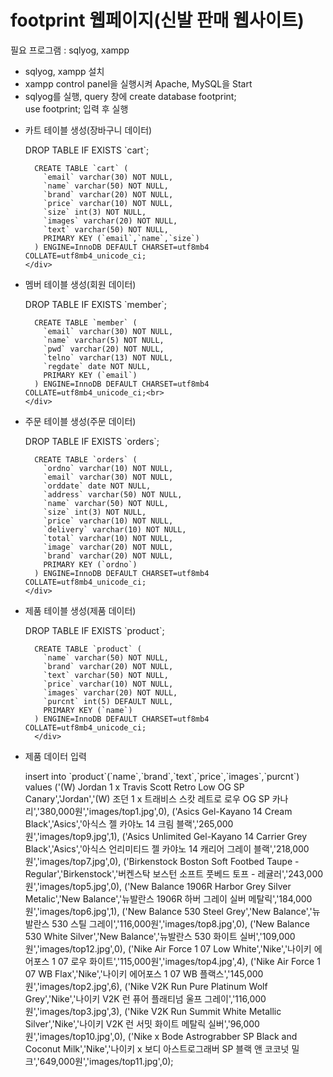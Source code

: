 <h1>footprint 웹페이지(신발 판매 웹사이트)</h1>

필요 프로그램 : sqlyog, xampp

<ul>
  <li>sqlyog, xampp 설치</li>
  <li>xampp control panel을 실행시켜 Apache, MySQL을 Start</li>
  <li>sqlyog를 실행, query 창에
  create database footprint;<br>
  use footprint; 입력 후 실행</li>
  <li>
    <div>
      <p>카트 테이블 생성(장바구니 데이터)</p>
      DROP TABLE IF EXISTS `cart`;<br>
  
      CREATE TABLE `cart` (
        `email` varchar(30) NOT NULL,
        `name` varchar(50) NOT NULL,
        `brand` varchar(20) NOT NULL,
        `price` varchar(10) NOT NULL,
        `size` int(3) NOT NULL,
        `images` varchar(20) NOT NULL,
        `text` varchar(50) NOT NULL,
        PRIMARY KEY (`email`,`name`,`size`)
      ) ENGINE=InnoDB DEFAULT CHARSET=utf8mb4 COLLATE=utf8mb4_unicode_ci;
    </div>
  </li>
  <li>
    <div>
      <p>멤버 테이블 생성(회원 데이터)</p>
      DROP TABLE IF EXISTS `member`;<br>
  
      CREATE TABLE `member` (
        `email` varchar(30) NOT NULL,
        `name` varchar(5) NOT NULL,
        `pwd` varchar(20) NOT NULL,
        `telno` varchar(13) NOT NULL,
        `regdate` date NOT NULL,
        PRIMARY KEY (`email`)
      ) ENGINE=InnoDB DEFAULT CHARSET=utf8mb4 COLLATE=utf8mb4_unicode_ci;<br>
    </div>
  </li>
  <li>
    <div>
      <p>주문 테이블 생성(주문 데이터)</p>
      DROP TABLE IF EXISTS `orders`;<br>
  
      CREATE TABLE `orders` (
        `ordno` varchar(10) NOT NULL,
        `email` varchar(30) NOT NULL,
        `orddate` date NOT NULL,
        `address` varchar(50) NOT NULL,
        `name` varchar(50) NOT NULL,
        `size` int(3) NOT NULL,
        `price` varchar(10) NOT NULL,
        `delivery` varchar(10) NOT NULL,
        `total` varchar(10) NOT NULL,
        `image` varchar(20) NOT NULL,
        `brand` varchar(20) NOT NULL,
        PRIMARY KEY (`ordno`)
      ) ENGINE=InnoDB DEFAULT CHARSET=utf8mb4 COLLATE=utf8mb4_unicode_ci;
    </div>
  </li>
  <li>
    <div>
      <p>제품 테이블 생성(제품 데이터)</p>
      DROP TABLE IF EXISTS `product`;<br>
  
      CREATE TABLE `product` (
        `name` varchar(50) NOT NULL,
        `brand` varchar(20) NOT NULL,
        `text` varchar(50) NOT NULL,
        `price` varchar(10) NOT NULL,
        `images` varchar(20) NOT NULL,
        `purcnt` int(5) DEFAULT NULL,
        PRIMARY KEY (`name`)
      ) ENGINE=InnoDB DEFAULT CHARSET=utf8mb4 COLLATE=utf8mb4_unicode_ci;
      </div>
  </li>
  <li>
    <div>
      <p>제품 데이터 입력</p>
      insert  into `product`(`name`,`brand`,`text`,`price`,`images`,`purcnt`) values 
      ('(W) Jordan 1 x Travis Scott Retro Low OG SP Canary','Jordan','(W) 조던 1 x 트래비스 스캇 레트로 로우 OG SP 카나리','380,000원','images/top1.jpg',0),
      ('Asics Gel-Kayano 14 Cream Black','Asics','아식스 젤 카야노 14 크림 블랙','265,000원','images/top9.jpg',1),
      ('Asics Unlimited Gel-Kayano 14 Carrier Grey Black','Asics','아식스 언리미티드 젤 카야노 14 캐리어 그레이 블랙','218,000원','images/top7.jpg',0),
      ('Birkenstock Boston Soft Footbed Taupe - Regular','Birkenstock','버켄스탁 보스턴 소프트 풋베드 토프 - 레귤러','243,000원','images/top5.jpg',0),
      ('New Balance 1906R Harbor Grey Silver Metalic','New Balance','뉴발란스 1906R 하버 그레이 실버 메탈릭','184,000원','images/top6.jpg',1),
      ('New Balance 530 Steel Grey','New Balance','뉴발란스 530 스틸 그레이','116,000원','images/top8.jpg',0),
      ('New Balance 530 White Silver','New Balance','뉴발란스 530 화이트 실버','109,000원','images/top12.jpg',0),
      ('Nike Air Force 1 07 Low White','Nike','나이키 에어포스 1 07 로우 화이트','115,000원','images/top4.jpg',4),
      ('Nike Air Force 1 07 WB Flax','Nike','나이키 에어포스 1 07 WB 플랙스','145,000원','images/top2.jpg',6),
      ('Nike V2K Run Pure Platinum Wolf Grey','Nike','나이키 V2K 런 퓨어 플래티넘 울프 그레이','116,000원','images/top3.jpg',3),
      ('Nike V2K Run Summit White Metallic Silver','Nike','나이키 V2K 런 서밋 화이트 메탈릭 실버','96,000원','images/top10.jpg',0),
      ('Nike x Bode Astrograbber SP Black and Coconut Milk','Nike','나이키 x 보디 아스트로그래버 SP 블랙 앤 코코넛 밀크','649,000원','images/top11.jpg',0);
    </div>
  </li>
</ul>
